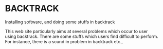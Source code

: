 BACKTRACK
=========

Installing software, and doing some stuffs in backtrack

This web site particularly aims at several problems which occur to user using backtrack. There are some stuffs which
users find difficult to perform. For instance, there is a sound in problem in backtrack etc.,
